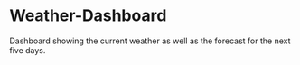 # Weather-Dashboard
Dashboard showing the current weather as well as the forecast for the next five days. 
